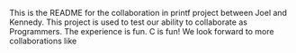 This is the README for the collaboration in printf project between Joel and Kennedy. This project is used to test our ability to collaborate as Programmers. The experience is fun. C is fun! We look forward to more collaborations like 
